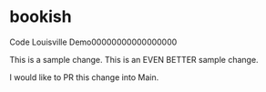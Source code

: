 # bookish
Code Louisville Demo00000000000000000


This is a sample change. This is an EVEN BETTER sample change.

I would like to PR this change into Main.